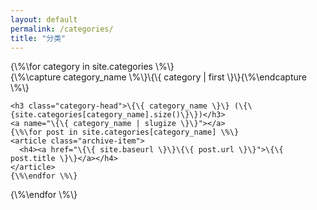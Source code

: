 ```yaml
---
layout: default
permalink: /categories/
title: "分类"
---
```

<div id="archives">
{\%\for category in site.categories \%\}
  <div class="archive-group">
    {\%\capture category_name \%\}\{\{ category | first \}\}{\%\endcapture \%\}
    <div id="#\{\{ category_name | slugize \}\}"></div>
    <p></p>

    <h3 class="category-head">\{\{ category_name \}\} (\{\{site.categories[category_name].size()\}\})</h3>
    <a name="\{\{ category_name | slugize \}\}"></a>
    {\%\for post in site.categories[category_name] \%\}
    <article class="archive-item">
      <h4><a href="\{\{ site.baseurl \}\}\{\{ post.url \}\}">\{\{ post.title \}\}</a></h4>
    </article>
    {\%\endfor \%\}
  </div>
{\%\endfor \%\}
</div>
